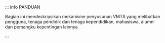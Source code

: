 ::: info PANDUAN

Bagian ini mendeskripsikan mekanisme penyusunan VMTS yang melibatkan pengguna, tenaga pendidik dan tenaga kependidikan, mahasiswa, alumni dan pemangku kepentingan lainnya.

:::
